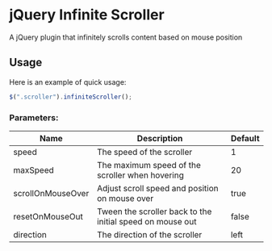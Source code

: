 # jQuery Infinite Scroller

A jQuery plugin that infinitely scrolls content based on mouse position

## Usage

Here is an example of quick usage:

```js
$(".scroller").infiniteScroller();
```

### Parameters:

Name | Description | Default 
---- | ----------- | -------
speed | The speed of the scroller | 1
maxSpeed | The maximum speed of the scroller when hovering | 20
scrollOnMouseOver | Adjust scroll speed and position on mouse over | true
resetOnMouseOut | Tween the scroller back to the initial speed on mouse out | false
direction | The direction of the scroller | left